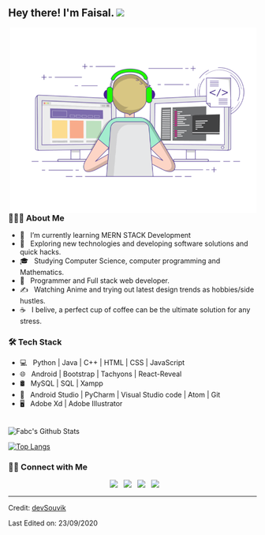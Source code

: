 
        
<h2> Hey there! I'm Faisal. <img src="https://github.com/souvikguria98/souvikguria98/blob/master/Hi.gif" width="25"></h2>
<img align="right" alt="GIF" src="https://raw.githubusercontent.com/devSouvik/devSouvik/master/gif3.gif" width="500"/>

<h3> 👨🏻‍💻 About Me </h3>

- 🔭 &nbsp; I’m currently learning MERN STACK Development
- 🤔 &nbsp; Exploring new technologies and developing software solutions and quick hacks.
- 🎓 &nbsp; Studying Computer Science, computer programming and Mathematics.
- 💼 &nbsp; Programmer and Full stack web developer.
- ✍️ &nbsp; Watching Anime and trying out latest design trends as hobbies/side hustles.
- ☕ &nbsp; I belive, a perfect cup of coffee can be the ultimate solution for any stress. 

<h3>🛠 Tech Stack</h3>

- 💻 &nbsp; Python | Java | C++ | HTML | CSS | JavaScript 
- 🌐 &nbsp; Android | Bootstrap | Tachyons | React-Reveal
- 🛢 &nbsp; MySQL | SQL | Xampp
- 🔧 &nbsp; Android Studio | PyCharm | Visual Studio code | Atom | Git
- 🖥 &nbsp; Adobe Xd | Adobe Illustrator 

<br>

<img align="center" src="https://github-readme-stats.vercel.app/api?username=fab-c14&include_all_commits=true&count_private=true&show_icons=true&line_height=20&title_color=7A7ADB&icon_color=2234AE&text_color=D3D3D3&bg_color=0,000000,130F40" alt="Fabc's Github Stats">

</br>


[![Top Langs](https://github-readme-stats.vercel.app/api/top-langs/?username=fab-c14&layout=compact&text_color=daf7dc&bg_color=151515)](https://github.com/fab-c14/github-readme-stats)

<h3> 🤝🏻 Connect with Me </h3>

<p align="center">
&nbsp; <a href="https://twitter.com/fab-c14" target="_blank" rel="noopener noreferrer"><img src="https://img.icons8.com/plasticine/100/000000/twitter.png" width="50" /></a>  
&nbsp; <a href="https://www.instagram.com/fab-c14/" target="_blank" rel="noopener noreferrer"><img src="https://img.icons8.com/plasticine/100/000000/instagram-new.png" width="50" /></a>  
&nbsp; <a href="https://www.linkedin.com/in/souvik-guria-/" target="_blank" rel="noopener noreferrer"><img src="https://img.icons8.com/plasticine/100/000000/linkedin.png" width="50" /></a>
&nbsp; <a href="mailto:souvikguria98@gmail.com" target="_blank" rel="noopener noreferrer"><img src="https://img.icons8.com/plasticine/100/000000/gmail.png"  width="50" /></a>
</p>


----
Credit: [devSouvik](https://github.com/devSouvik)

Last Edited on: 23/09/2020
